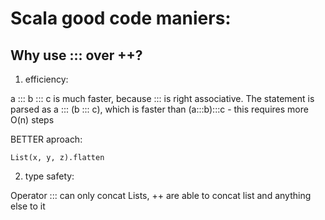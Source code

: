 # Scala good code maniers:

## Why use ::: over ++?

1) efficiency:

a ::: b ::: c is much faster, because ::: is right associative. The statement is parsed as 
a ::: (b ::: c), which is faster than (a:::b):::c - this requires more O(n) steps

BETTER aproach:
```
List(x, y, z).flatten
```

2) type safety:

Operator ::: can only concat Lists, ++ are able to concat list and anything else to it